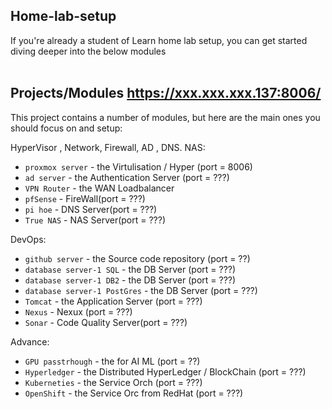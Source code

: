 ## Home-lab-setup

If you're already a student of Learn home lab setup, you can get started diving deeper into the below modules </br></br>

## Projects/Modules https://xxx.xxx.xxx.137:8006/
This project contains a number of modules, but here are the main ones you should focus on and setup: 

HyperVisor , Network, Firewall, AD , DNS. NAS: 
- `proxmox server` - the Virtulisation / Hyper (port = 8006)
- `ad server` - the Authentication Server (port = ???)
- `VPN Router` - the WAN Loadbalancer 
- `pfSense` - FireWall(port = ???)
- `pi hoe` - DNS Server(port = ???)
- `True NAS` - NAS Server(port = ???)

DevOps: 
- `github server` - the Source code repository (port = ??)
- `database server-1 SQL` - the DB Server  (port = ???)
- `database server-1 DB2` - the DB Server  (port = ???)
- `database server-1 PostGres` - the DB Server  (port = ???)
- `Tomcat` - the Application Server  (port = ???)
- `Nexus` - Nexux (port = ???)
- `Sonar` - Code Quality Server(port = ???) 

Advance: 
- `GPU passtrhough` - the for AI ML (port = ??)
- `Hyperledger` - the Distributed HyperLedger / BlockChain  (port = ???)
- `Kuberneties` - the Service Orch  (port = ???)
- `OpenShift` - the Service Orc from RedHat  (port = ???)
